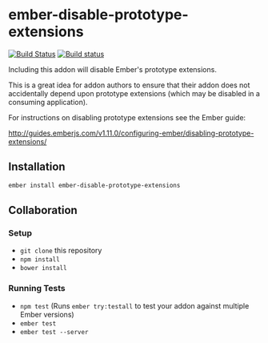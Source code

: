 # ember-disable-prototype-extensions

[![Build Status](https://travis-ci.org/ember-cli/ember-disable-prototype-extensions.svg?branch=master)](https://travis-ci.org/ember-cli/ember-disable-prototype-extensions)
[![Build status](https://ci.appveyor.com/api/projects/status/xvg1fxk24lh5u0eg/branch/master?svg=true)](https://ci.appveyor.com/project/embercli/ember-disable-prototype-extensions/branch/master)

Including this addon will disable Ember's prototype extensions.

This is a great idea for addon authors to ensure that their addon does not accidentally depend upon prototype extensions (which may be disabled in a consuming application).

For instructions on disabling prototype extensions see the Ember guide:

http://guides.emberjs.com/v1.11.0/configuring-ember/disabling-prototype-extensions/

## Installation 

```sh
ember install ember-disable-prototype-extensions
```

## Collaboration

### Setup

* `git clone` this repository
* `npm install`
* `bower install`

### Running Tests

* `npm test` (Runs `ember try:testall` to test your addon against multiple Ember versions)
* `ember test`
* `ember test --server`
